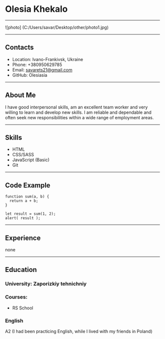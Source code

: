 # Olesia Khekalo
***
![photo] (C:/Users/savar/Desktop/other/photo1.jpg)
***
## Contacts
* Location: Ivano-Frankivsk, Ukraine
* Phone: +380950629785
* Email: savarets21@gmail.com
* GitHub: Olesiasia
***
## About Me
I have good interpersonal skills, am an excellent team worker and very willing to learn and develop new skills.
I am reliable and dependable and often seek new responsibilities within a wide range of employment areas.
***
## Skills
* HTML
* CSS/SASS
* JavaScript (Basic)
* Git
***
## Code Example
``` 
function sum(a, b) {
  return a + b;
}

let result = sum(1, 2);
alert( result );
```
***
## Experience
none
***
## Education
### University: Zaporizkiy tehnichniy 
### Courses:
* RS School
### English
A2 (I had been practicing English, while I lived with my friends in Poland)

